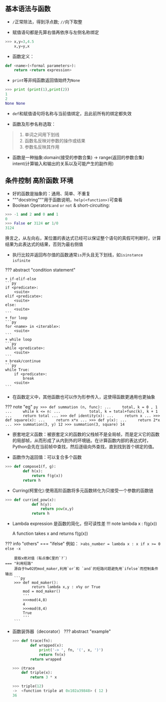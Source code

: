 

## 基本语法与函数

+ `/`正常除法，得到浮点数; `//`向下取整

+ 赋值语句都是先算右值再依序与左侧名称绑定
```py
>>> x,y=3,4.5
    x,y=y,x
```

+ 函数定义：
```py
def <name>(<formal parameters>):
    return <return expression>
```

+ `print`等非纯函数返回值始终为`None`
```py
>>> print (print(1),print(2))
1
2
None None
```

+ `def`和赋值语句将名称与当前值绑定，且此前所有的绑定都失效

+ 函数及形参名称选取：
> 1. 单词之间用下划线
> 2. 函数名反映对参数的操作或结果
> 3. 参数名反映其作用

+ 函数是一种抽象:domain(接受的参数合集) → range(返回的参数合集) intent(计算输入和输出的关系以及可能产生的副作用)


## 条件控制 高阶函数 环境

+ 好的函数是抽象的：通用、简单、不重复
+ """docstring"""用于函数说明，`help(<function>)`可查看
+ Boolean Operators:`and` `or` `not` & short-circuiting:
```py
>>> -1 and 2 and 0 and 1
0
>>> False or 3124 or 1/0
3124 
```
换言之，从左向右，某位置的表达式已经可以保证整个语句的真假可判断时，计算结果为此表达式的结果，否则为最右侧值
+ 执行比较并返回布尔值的函数通常`is`开头且无下划线，如`isinstance` `isfinite`

??? abstract "condition statement"

    + if-elif-else
    ```py
    if <predicate>:
        <suite>
    elif <predicate>:
        <suite>
    else:
        <suite>
    ```
    + for loop
    ```py
    for <name> in <iterable>:
        <suite>
    ```
    + while loop
    ```py
    while <predicate>:
        <suite>
    ```
    + break/continue
    ```py
    while True:
        if <predicate>:
            break
        <suite>
    ```

+ 在函数定义中，其他函数也可以作为形参传入，这使得函数更通用也更抽象

??? note "eg"
    ```py
    >>> def summation (n, func):
    ...     total, k = 0 , 1
    ...     while k <= n:
    ...             total, k = total+func(k), k + 1
    ...     return total
    ...
    >>> def identity(x):
    ...     return x
    ...
    >>> def square(x):
    ...     return x*x
    ...
    >>> def y(x):
    ...     return 2*x
    ...
    >>> summation(3, y)
    12
    >>> summation(3, square)
    14
    ```

+ 嵌套地定义函数：被嵌套定义的函数的父栈帧不是全局帧，而是定义它的函数的局部帧，从而形成了从内到外的环境链。在计算函数内部的表达式时，Python会先在当前帧中查找，然后逐级向外查找，直到找到首个绑定的值。

+ 函数作为返回值：可以复合多个函数
```py
>>> def compose1(f, g):
        def h(x):
            return f(g(x))
        return h
```

+ Curring(柯里化):使用高阶函数将多元函数转化为只接受一个参数的函数链
```py
>>> def curried_pow(x):
            def h(y):
                return pow(x,y)
            return h
```
+ Lambda expression 是函数的简化，但可读性差
!!! note
    lambda    x : f(g(x))

    A function takes x and returns f(g(x))

??? info "others"
    === "ifelse"
        例如：
        >`abs_number = lambda x : x if x >= 0 else -x`

        是取x绝对值（有点像C里的`?`）
    === "利用短路"
        源自于hw02的mod_maker,利用`or`和 `and`的短路问题避免用`ifelse`而控制条件输出
        ```py
        >>> def mod_maker():
                return lambda x,y : x%y or True
            mod = mod_maker()
            '''
            >>>mod(4,8)
            4
            >>>mod(8,4)
            True
            '''
        ```


+ 函数装饰器（decorator）
??? abstract "example"
    ```py
    >>> def trace(fn):
            def wrapped(x):
                print('-> ', fn, '(', x, ')')
                return fn(x)
            return wrapped

    >>> @trace
        def triple(x):
            return 3 * x

    >>> triple(12)
    ->  <function triple at 0x102a39848> ( 12 )
    36
    ```

    